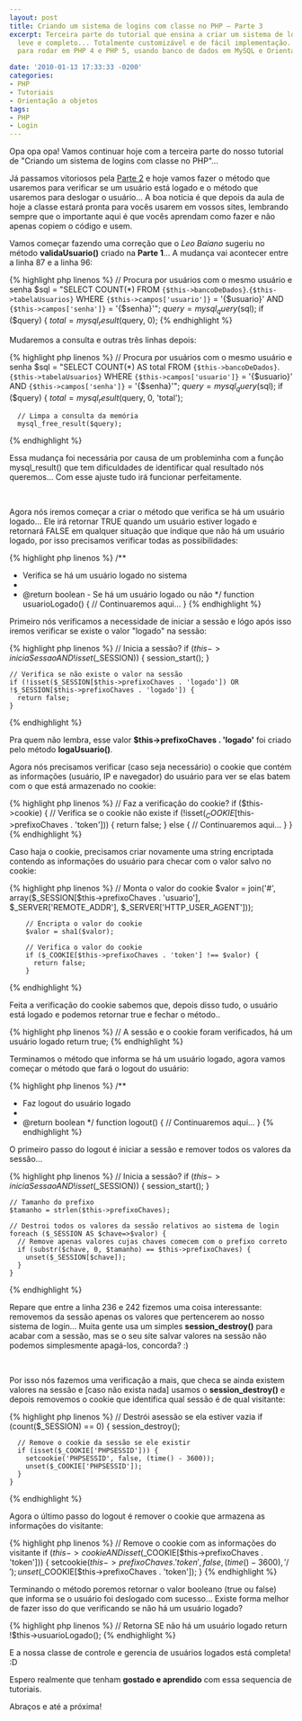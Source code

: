 ```yaml
---
layout: post
title: Criando um sistema de logins com classe no PHP – Parte 3
excerpt: Terceira parte do tutorial que ensina a criar um sistema de login sólido,
  leve e completo... Totalmente customizável e de fácil implementação. Sistema feito
  para rodar em PHP 4 e PHP 5, usando banco de dados em MySQL e Orientação a Objetos.

date: '2010-01-13 17:33:33 -0200'
categories:
- PHP
- Tutoriais
- Orientação a objetos
tags:
- PHP
- Login
---
```

Opa opa opa! Vamos continuar hoje com a terceira parte do nosso tutorial de "Criando um sistema de logins com classe no PHP"...

Já passamos vitoriosos pela [Parte 2](/criando-um-sistema-de-logins-com-classe-no-php-parte-2) e hoje vamos fazer o método que usaremos para verificar se um usuário está logado e o método que usaremos para deslogar o usuário... A boa notícia é que depois da aula de hoje a classe estará pronta para vocês usarem em vossos sites, lembrando sempre que o importante aqui é que vocês aprendam como fazer e não apenas copiem o código e usem.

Vamos começar fazendo uma correção  que o <em>Leo Baiano</em> sugeriu no método <strong>validaUsuario()</strong> criado na <strong>Parte 1</strong>... A mudança vai acontecer entre a linha 87 e a linha 96:


{% highlight php linenos %}
    // Procura por usuários com o mesmo usuário e senha
    $sql = "SELECT COUNT(*)
        FROM `{$this->bancoDeDados}`.`{$this->tabelaUsuarios}`
        WHERE
          `{$this->campos['usuario']}` = '{$usuario}'
          AND
          `{$this->campos['senha']}` = '{$senha}'";
    $query = mysql_query($sql);
    if ($query) {
      $total = mysql_result($query, 0);
{% endhighlight %}

Mudaremos a consulta e outras três linhas depois:


{% highlight php linenos %}
    // Procura por usuários com o mesmo usuário e senha
    $sql = "SELECT COUNT(*) AS total
        FROM `{$this->bancoDeDados}`.`{$this->tabelaUsuarios}`
        WHERE
          `{$this->campos['usuario']}` = '{$usuario}'
          AND
          `{$this->campos['senha']}` = '{$senha}'";
    $query = mysql_query($sql);
    if ($query) {
      $total = mysql_result($query, 0, 'total');

      // Limpa a consulta da memória
      mysql_free_result($query);
{% endhighlight %}

Essa mudança foi necessária por causa de um probleminha com a função mysql_result() que tem dificuldades de identificar qual resultado nós queremos... Com esse ajuste tudo irá funcionar perfeitamente.

 

Agora nós iremos começar a criar o método que verifica se há um usuário logado... Ele irá retornar TRUE quando um usuário estiver logado e retornará FALSE em qualquer situação que indique que não há um usuário logado, por isso precisamos verificar todas as possibilidades:


{% highlight php linenos %}
  /**
   * Verifica se há um usuário logado no sistema
   *
   * @return boolean - Se há um usuário logado ou não
   */
  function usuarioLogado() {
    // Continuaremos aqui...
  }
{% endhighlight %}

Primeiro nós verificamos a necessidade de iniciar a sessão e lógo após isso iremos verificar se existe o valor "logado" na sessão:


{% highlight php linenos %}
    // Inicia a sessão?
    if ($this->iniciaSessao AND !isset($_SESSION)) {
      session_start();
    }

    // Verifica se não existe o valor na sessão
    if (!isset($_SESSION[$this->prefixoChaves . 'logado']) OR !$_SESSION[$this->prefixoChaves . 'logado']) {
      return false;
    }
{% endhighlight %}

Pra quem não lembra, esse valor <strong>$this->prefixoChaves . 'logado'</strong> foi criado pelo método <strong>logaUsuario()</strong>.

Agora nós precisamos verificar (caso seja necessário) o cookie que contém as informações (usuário, IP e navegador) do usuário para ver se elas batem com o que está armazenado no cookie:


{% highlight php linenos %}
    // Faz a verificação do cookie?
    if ($this->cookie) {
      // Verifica se o cookie não existe
      if (!isset($_COOKIE[$this->prefixoChaves . 'token'])) {
        return false;
      } else {
        // Continuaremos aqui...
      }
    }
{% endhighlight %}

Caso haja o cookie, precisamos criar novamente uma string encriptada contendo as informações do usuário para checar com o valor salvo no cookie:


{% highlight php linenos %}
        // Monta o valor do cookie
        $valor = join('#', array($_SESSION[$this->prefixoChaves . 'usuario'], $_SERVER['REMOTE_ADDR'], $_SERVER['HTTP_USER_AGENT']));

        // Encripta o valor do cookie
        $valor = sha1($valor);

        // Verifica o valor do cookie
        if ($_COOKIE[$this->prefixoChaves . 'token'] !== $valor) {
          return false;
        }
{% endhighlight %}

Feita a verificação do cookie sabemos que, depois disso tudo, o usuário está logado e podemos retornar true e fechar o método..


{% highlight php linenos %}
    // A sessão e o cookie foram verificados, há um usuário logado
    return true;
{% endhighlight %}

Terminamos o método que informa se há um usuário logado, agora vamos começar o método que fará o logout do usuário:


{% highlight php linenos %}
  /**
   * Faz logout do usuário logado
   *
   * @return boolean
   */
  function logout() {
    // Continuaremos aqui...
  }
{% endhighlight %}

O primeiro passo do logout é iniciar a sessão e remover todos os valores da sessão...


{% highlight php linenos %}
    // Inicia a sessão?
    if ($this->iniciaSessao AND !isset($_SESSION)) {
      session_start();
    }

    // Tamanho do prefixo
    $tamanho = strlen($this->prefixoChaves);

    // Destroi todos os valores da sessão relativos ao sistema de login
    foreach ($_SESSION AS $chave=>$valor) {
      // Remove apenas valores cujas chaves comecem com o prefixo correto
      if (substr($chave, 0, $tamanho) == $this->prefixoChaves) {
        unset($_SESSION[$chave]);
      }
    }
{% endhighlight %}

Repare que entre a linha 236 e 242 fizemos uma coisa interessante: removemos da sessão apenas os valores que pertencerem ao nosso sistema de login... Muita gente usa um simples <strong>session_destroy()</strong> para acabar com a sessão, mas se o seu site salvar valores na sessão não podemos simplesmente apagá-los, concorda? :)

 

Por isso nós fazemos uma verificação a mais, que checa se ainda existem valores na sessão e [caso não exista nada] usamos o <strong>session_destroy()</strong> e depois removemos o cookie que identifica qual sessão é de qual visitante:


{% highlight php linenos %}
    // Destrói asessão se ela estiver vazia
    if (count($_SESSION) == 0) {
      session_destroy();

      // Remove o cookie da sessão se ele existir
      if (isset($_COOKIE['PHPSESSID'])) {
        setcookie('PHPSESSID', false, (time() - 3600));
        unset($_COOKIE['PHPSESSID']);
      }
    }
{% endhighlight %}

Agora o último passo do logout é remover o cookie que armazena as informações do visitante:


{% highlight php linenos %}
    // Remove o cookie com as informações do visitante
    if ($this->cookie AND isset($_COOKIE[$this->prefixoChaves . 'token'])) {
      setcookie($this->prefixoChaves . 'token', false, (time() - 3600), '/');
      unset($_COOKIE[$this->prefixoChaves . 'token']);
    }
{% endhighlight %}

Terminando o método poremos retornar o valor booleano (true ou false) que informa se o usuário foi deslogado com sucesso... Existe forma melhor de fazer isso do que verificando se não há um usuário logado?


{% highlight php linenos %}
    // Retorna SE não há um usuário logado
    return !$this->usuarioLogado();
{% endhighlight %}

E a nossa classe de controle e gerencia de usuários logados está completa! :D

Espero realmente que tenham <strong>gostado e aprendido</strong> com essa sequencia de tutoriais.

Abraços e até a próxima!

